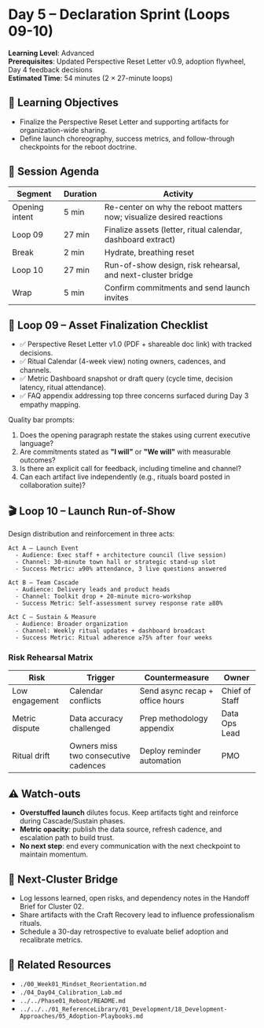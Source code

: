 # Day 5 – Declaration Sprint (Loops 09-10)

**Learning Level**: Advanced  
**Prerequisites**: Updated Perspective Reset Letter v0.9, adoption flywheel, Day 4 feedback decisions  
**Estimated Time**: 54 minutes (2 × 27-minute loops)

## 🎯 Learning Objectives

- Finalize the Perspective Reset Letter and supporting artifacts for organization-wide sharing.
- Define launch choreography, success metrics, and follow-through checkpoints for the reboot doctrine.

## 🧭 Session Agenda

| Segment | Duration | Activity |
| --- | --- | --- |
| Opening intent | 5 min | Re-center on why the reboot matters now; visualize desired reactions |
| Loop 09 | 27 min | Finalize assets (letter, ritual calendar, dashboard extract) |
| Break | 2 min | Hydrate, breathing reset |
| Loop 10 | 27 min | Run-of-show design, risk rehearsal, and next-cluster bridge |
| Wrap | 5 min | Confirm commitments and send launch invites |

## 📝 Loop 09 – Asset Finalization Checklist

- ✅ Perspective Reset Letter v1.0 (PDF + shareable doc link) with tracked decisions.
- ✅ Ritual Calendar (4-week view) noting owners, cadences, and channels.
- ✅ Metric Dashboard snapshot or draft query (cycle time, decision latency, ritual attendance).
- ✅ FAQ appendix addressing top three concerns surfaced during Day 3 empathy mapping.

Quality bar prompts:

1. Does the opening paragraph restate the stakes using current executive language?
2. Are commitments stated as **"I will"** or **"We will"** with measurable outcomes?
3. Is there an explicit call for feedback, including timeline and channel?
4. Can each artifact live independently (e.g., rituals board posted in collaboration suite)?

## 🎬 Loop 10 – Launch Run-of-Show

Design distribution and reinforcement in three acts:

```text
Act A – Launch Event
  - Audience: Exec staff + architecture council (live session)
  - Channel: 30-minute town hall or strategic stand-up slot
  - Success Metric: ≥90% attendance, 3 live questions answered

Act B – Team Cascade
  - Audience: Delivery leads and product heads
  - Channel: Toolkit drop + 20-minute micro-workshop
  - Success Metric: Self-assessment survey response rate ≥80%

Act C – Sustain & Measure
  - Audience: Broader organization
  - Channel: Weekly ritual updates + dashboard broadcast
  - Success Metric: Ritual adherence ≥75% after four weeks
```

### Risk Rehearsal Matrix

| Risk | Trigger | Countermeasure | Owner |
| --- | --- | --- | --- |
| Low engagement | Calendar conflicts | Send async recap + office hours | Chief of Staff |
| Metric dispute | Data accuracy challenged | Prep methodology appendix | Data Ops Lead |
| Ritual drift | Owners miss two consecutive cadences | Deploy reminder automation | PMO |

## ⚠️ Watch-outs

- **Overstuffed launch** dilutes focus. Keep artifacts tight and reinforce during Cascade/Sustain phases.
- **Metric opacity**: publish the data source, refresh cadence, and escalation path to build trust.
- **No next step**: end every communication with the next checkpoint to maintain momentum.

## 🔄 Next-Cluster Bridge

- Log lessons learned, open risks, and dependency notes in the Handoff Brief for Cluster 02.
- Share artifacts with the Craft Recovery lead to influence professionalism rituals.
- Schedule a 30-day retrospective to evaluate belief adoption and recalibrate metrics.

## 🔗 Related Resources

- `./00_Week01_Mindset_Reorientation.md`
- `./04_Day04_Calibration_Lab.md`
- `../../Phase01_Reboot/README.md`
- `../../../01_ReferenceLibrary/01_Development/18_Development-Approaches/05_Adoption-Playbooks.md`
